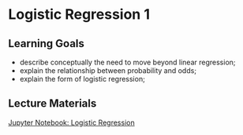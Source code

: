 # Logistic Regression 1

## Learning Goals

- describe conceptually the need to move beyond linear regression;
- explain the relationship between probability and odds;
- explain the form of logistic regression;

## Lecture Materials

[Jupyter Notebook: Logistic Regression](logistic_regression.ipynb)

